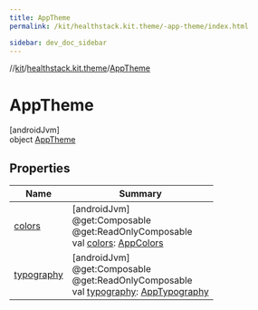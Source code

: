 ```yaml
---
title: AppTheme
permalink: /kit/healthstack.kit.theme/-app-theme/index.html

sidebar: dev_doc_sidebar
---
```

//[kit](../../../kit.html)/[healthstack.kit.theme](../index.html)/[AppTheme](index.html)



# AppTheme



[androidJvm]\
object [AppTheme](index.html)



## Properties


| Name | Summary |
|---|---|
| [colors](colors.html) | [androidJvm]<br>@get:Composable<br>@get:ReadOnlyComposable<br>val [colors](colors.html): [AppColors](../-app-colors/index.html) |
| [typography](typography.html) | [androidJvm]<br>@get:Composable<br>@get:ReadOnlyComposable<br>val [typography](typography.html): [AppTypography](../-app-typography/index.html) |


